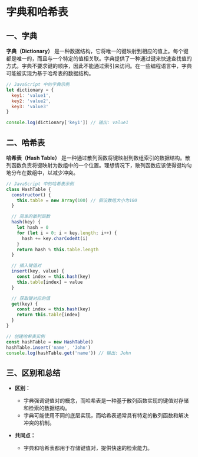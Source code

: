 # 字典和哈希表

## 一、字典

**字典（Dictionary）** 是一种数据结构，它将唯一的键映射到相应的值上。每个键都是唯一的，而且与一个特定的值相关联。字典提供了一种通过键来快速查找值的方式。字典不要求键的顺序，因此不能通过索引来访问。在一些编程语言中，字典可能被实现为基于哈希表的数据结构。

```javascript
// JavaScript 中的字典示例
let dictionary = {
  key1: 'value1',
  key2: 'value2',
  key3: 'value3'
}

console.log(dictionary['key1']) // 输出: value1
```

## 二、哈希表

**哈希表（Hash Table）** 是一种通过散列函数将键映射到数组索引的数据结构。散列函数负责将键映射为数组中的一个位置。理想情况下，散列函数应该使得键均匀地分布在数组中，以减少冲突。

```javascript
// JavaScript 中的哈希表示例
class HashTable {
  constructor() {
    this.table = new Array(100) // 假设数组大小为100
  }

  // 简单的散列函数
  hash(key) {
    let hash = 0
    for (let i = 0; i < key.length; i++) {
      hash += key.charCodeAt(i)
    }
    return hash % this.table.length
  }

  // 插入键值对
  insert(key, value) {
    const index = this.hash(key)
    this.table[index] = value
  }

  // 获取键对应的值
  get(key) {
    const index = this.hash(key)
    return this.table[index]
  }
}

// 创建哈希表实例
const hashTable = new HashTable()
hashTable.insert('name', 'John')
console.log(hashTable.get('name')) // 输出: John
```

## 三、区别和总结

- **区别：**

  - 字典强调键值对的概念，而哈希表是一种基于散列函数实现的键值对存储和检索的数据结构。
  - 字典可能使用不同的底层实现，而哈希表通常具有特定的散列函数和解决冲突的机制。

- **共同点：**
  - 字典和哈希表都用于存储键值对，提供快速的检索能力。

<!--

让我们深入探讨字典和哈希表之间的区别：

## 1. 强调概念 vs 数据结构

- **字典：** 字典强调的是键值对的概念，即通过唯一的键来访问对应的值。在某些编程语言中，字典可能是一种通用的概念，而具体的实现可以基于不同的数据结构。

- **哈希表：** 哈希表是一种特定的数据结构，用于实现键值对的存储和检索。哈希表通过哈希函数将键映射到数组索引，然后通过解决冲突的机制来处理可能的哈希冲突。

## 2. 底层实现

- **字典：** 字典的底层实现可能包括各种数据结构，例如基于数组、链表或树等。字典更关注提供键值对的概念，而不强调具体的实现。

- **哈希表：** 哈希表具有明确的实现，包括哈希函数、数组和冲突解决机制。它使用哈希函数将键映射到数组索引，并解决可能的冲突，例如通过链地址法或开放寻址法。

## 3. 冲突处理

- **字典：** 字典的冲突处理通常不明确指定，因为它更关注于提供键值对的概念。具体的冲突处理可能根据底层实现而异。

- **哈希表：** 哈希表需要明确处理哈希冲突。常见的冲突解决机制包括链地址法，其中每个数组索引存储一个链表，以及开放寻址法，其中发生冲突时在数组中寻找下一个可用的位置。

## 4. 使用场景

- **字典：** 字典常用于描述一对一的映射关系，例如用于表示配置文件、JSON 对象等。在某些语言中，字典可能不一定基于哈希表实现。

- **哈希表：** 哈希表广泛用于需要高效存储和检索键值对的场景，例如数据库索引、缓存实现、符号表等。哈希表的优势在于具有快速的平均时间复杂度，但在某些情况下可能面临冲突的挑战。

总的来说，字典和哈希表之间的区别主要在于概念和具体实现的强调。字典强调键值对的概念，而哈希表是一种实现这一概念的特定数据结构。

 -->
